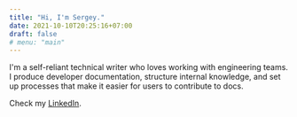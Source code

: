 ```yaml
---
title: "Hi, I'm Sergey."
date: 2021-10-10T20:25:16+07:00
draft: false
# menu: "main"
---
```


I'm a self-reliant technical writer who loves working with engineering teams. I produce developer documentation, structure internal knowledge, and set up processes that make it easier for users to contribute to docs.

Check my [LinkedIn](https://linkedin.com/in/sergrodin).
